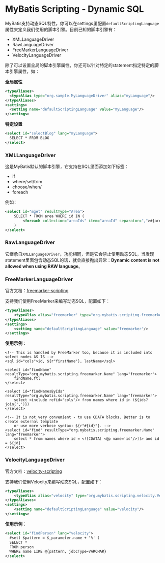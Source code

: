 # MyBatis Scripting - Dynamic SQL

MyBatis支持动态SQL特性，你可以在settings里配置`defaultScriptingLanguage`属性来定义我们使用的脚本引擎。目前已知的脚本引擎有：

- XMLLanguageDriver
- RawLanguageDriver
- FreeMarkerLanguageDriver
- VelocityLanguageDriver

除了可以设置全局的脚本引擎属性，你还可以针对特定的statement指定特定的脚本引擎属性，如：

**全局属性**

```xml
<typeAliases>
  <typeAlias type="org.sample.MyLanguageDriver" alias="myLanguage"/>
</typeAliases>
<settings>
  <setting name="defaultScriptingLanguage" value="myLanguage"/>
</settings>
```

**特定设置**

```xml
<select id="selectBlog" lang="myLanguage">
  SELECT * FROM BLOG
</select>
```

### XMLLanguageDriver

这是MyBatis默认的脚本引擎，它支持在SQL里面添加如下标签：

- if
- where/set/trim
- choose/when/
- foreach

例如：

```xml
<select id="mget" resultType="Area">
    SELECT * FROM area WHERE id IN (
        <foreach collection="areaIds" item="areaId" separator=",">#{areaId}</foreach>
    )
</select>
```

### RawLanguageDriver

它继承自`XMLLanguageDriver`，功能相同，但是它会禁止使用动态SQL，当发现statement里面包含动态SQL的话，就会直接抛出异常：**Dynamic content is not allowed when using RAW language**。

### FreeMarkerLanguageDriver

官方文档：[freemarker-scripting](http://mybatis.org/freemarker-scripting/)

支持我们使用FreeMarker来编写动态SQL，配置如下：

```xml
<typeAliases>
    <typeAlias alias="freemarker" type="org.mybatis.scripting.freemarker.FreeMarkerLanguageDriver"/>
</typeAliases>
<settings>
    <setting name="defaultScriptingLanguage" value="freemarker"/>
</settings>
```

**使用示例**：

```
<!-- This is handled by FreeMarker too, because it is included into select nodes AS IS -->
<sql id="cols">id, ${r"firstName"}, lastName</sql>

<select id="findName" resultType="org.mybatis.scripting.freemarker.Name" lang="freemarker">
    findName.ftl
</select>

<select id="findNamesByIds" resultType="org.mybatis.scripting.freemarker.Name" lang="freemarker">
    select <include refid="cols"/> from names where id in (${ids?join(',')})
</select>

<!-- It is not very convenient - to use CDATA blocks. Better is to create external template
    or use more verbose syntax: ${r"#{id}"}. -->
<select id="find" resultType="org.mybatis.scripting.freemarker.Name" lang="freemarker">
    select * from names where id = <![CDATA[ <@p name='id'/>]]> and id = ${id}
</select>
```

### VelocityLanguageDriver

官方文档：[velocity-scripting](http://mybatis.org/velocity-scripting/)

支持我们使用Velocity来编写动态SQL，配置如下：

```xml
<typeAliases>
    <typeAlias alias="velocity" type="org.mybatis.scripting.velocity.VelocityLanguageDriver"/>
</typeAliases>
<settings>
    <setting name="defaultScriptingLanguage" value="velocity"/>
</settings>
```

**使用示例**：

```xml
<select id="findPerson" lang="velocity">
  #set( $pattern = $_parameter.name + '%' )
  SELECT *
  FROM person
  WHERE name LIKE @{pattern, jdbcType=VARCHAR}
</select>
```
